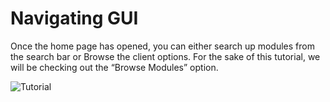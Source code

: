 # Navigating GUI
Once the home page has opened, you can either search up modules from the search bar or Browse the client options. For the sake of this tutorial, we will be checking out the “Browse Modules” option.

![Tutorial](img/tutorial.gif)